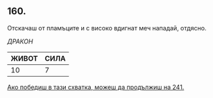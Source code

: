 ## 160.

Отскачаш от пламъците и с високо вдигнат меч нападай, отдясно.

_ДРАКОН_

ЖИВОТ | СИЛА
--- | ---
10 | 7

[Ако победиш в тази схватка, можеш да продължиш на 241.](./241)

